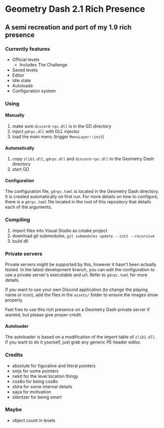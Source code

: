 # Geometry Dash 2.1 Rich Presence

## A semi recreation and port of my 1.9 rich presence

### Currently features

* Official levels
  * Includes The Challenge
* Saved levels
* Editor
* Idle state
* Autoloads
* Configuration system

### Using

#### Manually

1. make sure `discord-rpc.dll` is in the GD directory
2. inject `gdrpc.dll` with DLL injector
3. load the main menu (trigger `MenuLayer::init`)

#### Automatically

1. copy `zlib1.dll`, `gdrpc.dll` and `discord-rpc.dll` to the Geometry Dash directory
2. start GD

#### Configuration

The configuration file, `gdrpc.toml` is located in the Geometry Dash directory. It is created automatically on first run.
For more details on how to configure, there is a `gdrpc.toml` file located in the root of this repository that details each of the arguments.

### Compiling

1. import files into Visual Studio as cmake project
2. download git submodules, `git submodules update --init --recursive`
3. build dll

### Private servers

Private servers _might_ be supported by this, however it hasn't been actually tested.
In the latest development branch, you can edit the configuration to use a private server's executable and url. Refer to `gdrpc.toml` for more details.

If you want to use your own Discord application (to change the playing name or icon), add the files in the `assets/` folder to ensure the images show properly.

Feel free to use this rich presence on a Geometry Dash private server if wanted, but please give proper credit.

#### Autoloader

The autoloader is based on a modification of the import table of `zlib1.dll`. If you want to do it yourself, just grab any generic PE header editor.

### Credits

* absolute for figurative and literal pointers
* smjs for some pointers
* nekit for the level location thingy
* cos8o for being cos8o
* shira for some internal details
* saya for motivation
* silentzer for being smart

### Maybe

* object count in levels